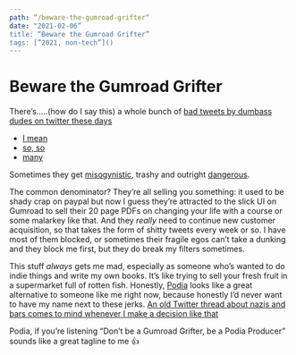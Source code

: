 ```yaml
---
path: “/beware-the-gumroad-grifter“
date: "2021-02-06”
title: “Beware the Gumroad Grifter”
tags: [”2021, non-tech”]()
---
```


# Beware the Gumroad Grifter

There’s…..(how do I say this) a whole bunch of [bad tweets by dumbass dudes on twitter these days][2]
- [I mean][3]
- [so, so][4]
- [many][5]

Sometimes they get [misogynistic][6], trashy and outright [dangerous][7]. 

The common denominator? They’re all selling you something: it used to be shady crap on paypal but now I guess they’re attracted to the slick UI on Gumroad to sell their 20 page PDFs on changing your life with a course or some malarkey like that.  And they _really_ need to continue new customer acquisition, so that takes the form of shitty tweets every week or so. I have most of them blocked, or sometimes their fragile egos can’t take a dunking and they block me first, but they do break my filters sometimes.

This stuff _always_ gets me mad, especially as someone who’s wanted to do indie things and write my own books. It’s like trying to sell your fresh fruit in a supermarket full of rotten fish. Honestly, [Podia][8] looks like a great alternative to someone like me right now, because honestly I’d never want to have my name next to these jerks. [An old Twitter thread about nazis and bars comes to mind whenever I make a decision like that][9]

Podia, if you’re listening “Don’t be a Gumroad Grifter, be a Podia Producer” sounds like a great tagline to me 👍

[2]:	https://twitter.com/joserosado/status/1355870754202656770
[3]:	https://twitter.com/haysstanford/status/1306209477226569729?s=21
[4]:	https://twitter.com/jdbuyshouses/status/1332372355012845569?s=21
[5]:	%20https://twitter.com/decadeinvestor/status/1355251871925948418?s=21
[6]:	https://web.archive.org/web/20200719215756/https://twitter.com/LifeMathMoney/status/1284849840631898114
[7]:	https://archive.is/agtf7
[8]:	http://podia.com
[9]:	https://twitter.com/iamragesparkle/status/1280891537451343873?s=21